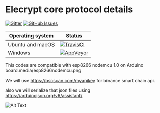 # Elecrypt core protocol details

[![Gitter](https://img.shields.io/gitter/room/nwjs/nw.js.svg)](https://gitter.im/cloudbank-github/)
[![GitHub Issues](https://img.shields.io/badge/open%20issues-0-yellow.svg)](https://github.com/omgbbqhaxx/CloudBank/issues)


Operating system | Status
---------------- | ----------
Ubuntu and macOS | [![TravisCI](https://img.shields.io/badge/build-passing-brightgreen.svg)](https://arduino-esp8266.readthedocs.io/en/latest/installing.html)
Windows          | [![AppVeyor](https://img.shields.io/badge/build-passing-brightgreen.svg)](https://arduino-esp8266.readthedocs.io/en/latest/installing.html)

This codes are compatible with esp8266 nodemcu 1.0 on Arduino board.media/esp8266nodemcu.png

We will use https://bscscan.com/myapikey for binance smart chain api.

also we will serialize that json files using https://arduinojson.org/v6/assistant/

![Alt Text](media/charge.gif)
